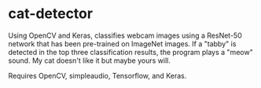 # cat-detector

Using OpenCV and Keras, classifies webcam images using a ResNet-50 network that has been pre-trained on ImageNet images. If a "tabby" is detected in the top three classification results, the program plays a "meow" sound. My cat doesn't like it but maybe yours will.

Requires OpenCV, simpleaudio, Tensorflow, and Keras.

